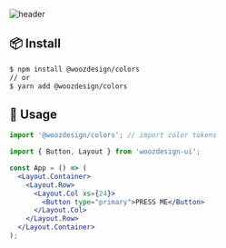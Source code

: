 ![header](https://capsule-render.vercel.app/api?type=rect&color=000&fontColor=fff&height=148&section=header&text=Wooz%20Design%20Colors&fontSize=52)

## 📦 Install

```bash
$ npm install @woozdesign/colors
// or
$ yarn add @woozdesign/colors
```

## 🔨 Usage

```jsx
import '@woozdesign/colors'; // import color tokens

import { Button, Layout } from 'woozdesign-ui';

const App = () => (
  <Layout.Container>
    <Layout.Row>
      <Layout.Col xs={24}>
        <Button type="primary">PRESS ME</Button>
      </Layout.Col>
    </Layout.Row>
  </Layout.Container>
);
```
